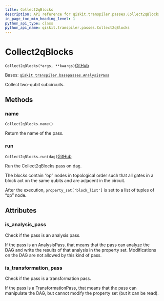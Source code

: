 ```yaml
---
title: Collect2qBlocks
description: API reference for qiskit.transpiler.passes.Collect2qBlocks
in_page_toc_min_heading_level: 1
python_api_type: class
python_api_name: qiskit.transpiler.passes.Collect2qBlocks
---
```


# Collect2qBlocks

<span id="qiskit.transpiler.passes.Collect2qBlocks" />

`Collect2qBlocks(*args, **kwargs)`[GitHub](https://github.com/qiskit/qiskit/tree/stable/0.41/qiskit/transpiler/passes/optimization/collect_2q_blocks.py "view source code")

Bases: [`qiskit.transpiler.basepasses.AnalysisPass`](qiskit.transpiler.AnalysisPass "qiskit.transpiler.basepasses.AnalysisPass")

Collect two-qubit subcircuits.

## Methods

### name

<span id="qiskit.transpiler.passes.Collect2qBlocks.name" />

`Collect2qBlocks.name()`

Return the name of the pass.

### run

<span id="qiskit.transpiler.passes.Collect2qBlocks.run" />

`Collect2qBlocks.run(dag)`[GitHub](https://github.com/qiskit/qiskit/tree/stable/0.41/qiskit/transpiler/passes/optimization/collect_2q_blocks.py "view source code")

Run the Collect2qBlocks pass on dag.

The blocks contain “op” nodes in topological order such that all gates in a block act on the same qubits and are adjacent in the circuit.

After the execution, `property_set['block_list']` is set to a list of tuples of “op” node.

## Attributes

<span id="qiskit.transpiler.passes.Collect2qBlocks.is_analysis_pass" />

### is\_analysis\_pass

Check if the pass is an analysis pass.

If the pass is an AnalysisPass, that means that the pass can analyze the DAG and write the results of that analysis in the property set. Modifications on the DAG are not allowed by this kind of pass.

<span id="qiskit.transpiler.passes.Collect2qBlocks.is_transformation_pass" />

### is\_transformation\_pass

Check if the pass is a transformation pass.

If the pass is a TransformationPass, that means that the pass can manipulate the DAG, but cannot modify the property set (but it can be read).


